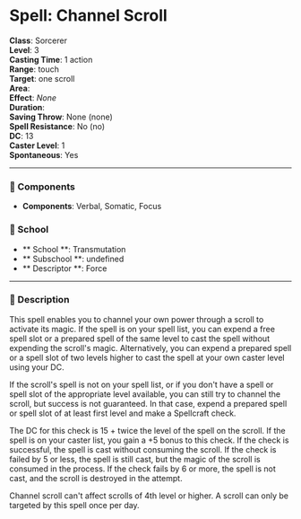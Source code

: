 
# Spell: Channel Scroll
**Class**: Sorcerer  
**Level**: 3  
**Casting Time**: 1 action  
**Range**: touch  
**Target**: one scroll  
**Area**:   
**Effect**: _None_  
**Duration**:   
**Saving Throw**: None (none)  
**Spell Resistance**: No (no)  
**DC**: 13  
**Caster Level**: 1  
**Spontaneous**: Yes

---

### 🔮 Components
- **Components**: Verbal, Somatic, Focus

### 🏫 School
- ** School **: Transmutation
- ** Subschool **: undefined
- ** Descriptor **: Force
---

### 📜 Description
This spell enables you to channel your own power through a scroll to activate its magic. If the spell is on your spell list, you can expend a free spell slot or a prepared spell of the same level to cast the spell without expending the scroll's magic. Alternatively, you can expend a prepared spell or a spell slot of two levels higher to cast the spell at your own caster level using your DC.

If the scroll's spell is not on your spell list, or if you don't have a spell or spell slot of the appropriate level available, you can still try to channel the scroll, but success is not guaranteed. In that case, expend a prepared spell or spell slot of at least first level and make a Spellcraft check.

The DC for this check is 15 + twice the level of the spell on the scroll. If the spell is on your caster list, you gain a +5 bonus to this check. If the check is successful, the spell is cast without consuming the scroll. If the check is failed by 5 or less, the spell is still cast, but the magic of the scroll is consumed in the process. If the check fails by 6 or more, the spell is not cast, and the scroll is destroyed in the attempt.

Channel scroll can't affect scrolls of 4th level or higher. A scroll can only be targeted by this spell once per day.
